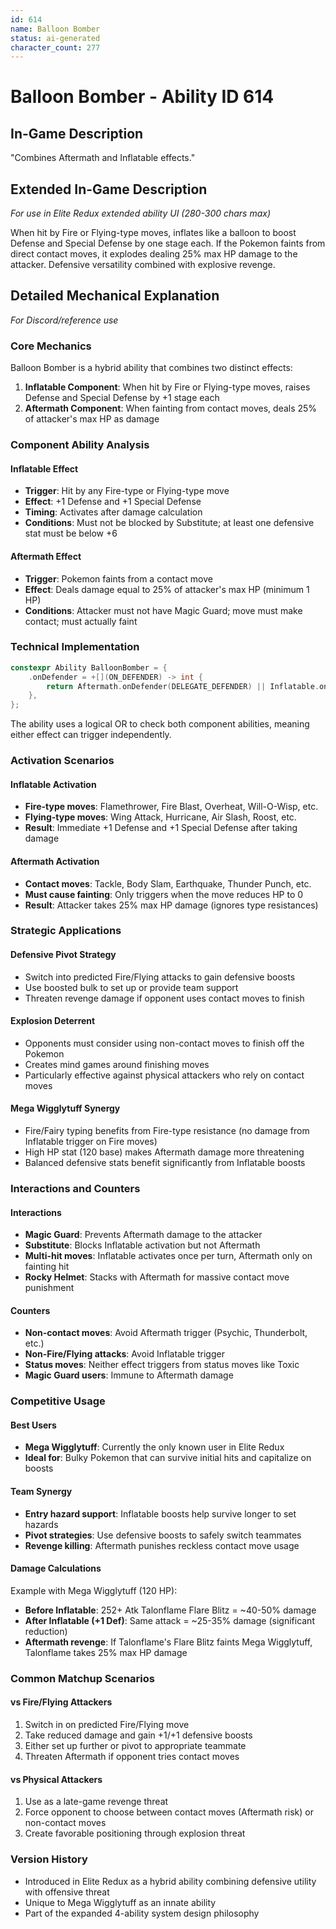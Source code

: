 ```yaml
---
id: 614
name: Balloon Bomber
status: ai-generated
character_count: 277
---
```


# Balloon Bomber - Ability ID 614

## In-Game Description
"Combines Aftermath and Inflatable effects."

## Extended In-Game Description
*For use in Elite Redux extended ability UI (280-300 chars max)*

When hit by Fire or Flying-type moves, inflates like a balloon to boost Defense and Special Defense by one stage each. If the Pokemon faints from direct contact moves, it explodes dealing 25% max HP damage to the attacker. Defensive versatility combined with explosive revenge.

## Detailed Mechanical Explanation
*For Discord/reference use*

### Core Mechanics
Balloon Bomber is a hybrid ability that combines two distinct effects:
1. **Inflatable Component**: When hit by Fire or Flying-type moves, raises Defense and Special Defense by +1 stage each
2. **Aftermath Component**: When fainting from contact moves, deals 25% of attacker's max HP as damage

### Component Ability Analysis

#### Inflatable Effect
- **Trigger**: Hit by any Fire-type or Flying-type move
- **Effect**: +1 Defense and +1 Special Defense
- **Timing**: Activates after damage calculation
- **Conditions**: Must not be blocked by Substitute; at least one defensive stat must be below +6

#### Aftermath Effect  
- **Trigger**: Pokemon faints from a contact move
- **Effect**: Deals damage equal to 25% of attacker's max HP (minimum 1 HP)
- **Conditions**: Attacker must not have Magic Guard; move must make contact; must actually faint

### Technical Implementation
```cpp
constexpr Ability BalloonBomber = {
    .onDefender = +[](ON_DEFENDER) -> int { 
        return Aftermath.onDefender(DELEGATE_DEFENDER) || Inflatable.onDefender(DELEGATE_DEFENDER); 
    },
};
```

The ability uses a logical OR to check both component abilities, meaning either effect can trigger independently.

### Activation Scenarios

#### Inflatable Activation
- **Fire-type moves**: Flamethrower, Fire Blast, Overheat, Will-O-Wisp, etc.
- **Flying-type moves**: Wing Attack, Hurricane, Air Slash, Roost, etc.
- **Result**: Immediate +1 Defense and +1 Special Defense after taking damage

#### Aftermath Activation
- **Contact moves**: Tackle, Body Slam, Earthquake, Thunder Punch, etc.
- **Must cause fainting**: Only triggers when the move reduces HP to 0
- **Result**: Attacker takes 25% max HP damage (ignores type resistances)

### Strategic Applications

#### Defensive Pivot Strategy
- Switch into predicted Fire/Flying attacks to gain defensive boosts
- Use boosted bulk to set up or provide team support
- Threaten revenge damage if opponent uses contact moves to finish

#### Explosion Deterrent
- Opponents must consider using non-contact moves to finish off the Pokemon
- Creates mind games around finishing moves
- Particularly effective against physical attackers who rely on contact moves

#### Mega Wigglytuff Synergy
- Fire/Fairy typing benefits from Fire-type resistance (no damage from Inflatable trigger on Fire moves)
- High HP stat (120 base) makes Aftermath damage more threatening
- Balanced defensive stats benefit significantly from Inflatable boosts

### Interactions and Counters

#### Interactions
- **Magic Guard**: Prevents Aftermath damage to the attacker
- **Substitute**: Blocks Inflatable activation but not Aftermath
- **Multi-hit moves**: Inflatable activates once per turn, Aftermath only on fainting hit
- **Rocky Helmet**: Stacks with Aftermath for massive contact move punishment

#### Counters
- **Non-contact moves**: Avoid Aftermath trigger (Psychic, Thunderbolt, etc.)
- **Non-Fire/Flying attacks**: Avoid Inflatable trigger
- **Status moves**: Neither effect triggers from status moves like Toxic
- **Magic Guard users**: Immune to Aftermath damage

### Competitive Usage

#### Best Users
- **Mega Wigglytuff**: Currently the only known user in Elite Redux
- **Ideal for**: Bulky Pokemon that can survive initial hits and capitalize on boosts

#### Team Synergy
- **Entry hazard support**: Inflatable boosts help survive longer to set hazards
- **Pivot strategies**: Use defensive boosts to safely switch teammates
- **Revenge killing**: Aftermath punishes reckless contact move usage

#### Damage Calculations
Example with Mega Wigglytuff (120 HP):
- **Before Inflatable**: 252+ Atk Talonflame Flare Blitz = ~40-50% damage
- **After Inflatable (+1 Def)**: Same attack = ~25-35% damage (significant reduction)
- **Aftermath revenge**: If Talonflame's Flare Blitz faints Mega Wigglytuff, Talonflame takes 25% max HP damage

### Common Matchup Scenarios

#### vs Fire/Flying Attackers
1. Switch in on predicted Fire/Flying move
2. Take reduced damage and gain +1/+1 defensive boosts
3. Either set up further or pivot to appropriate teammate
4. Threaten Aftermath if opponent tries contact moves

#### vs Physical Attackers
1. Use as a late-game revenge threat
2. Force opponent to choose between contact moves (Aftermath risk) or non-contact moves
3. Create favorable positioning through explosion threat

### Version History
- Introduced in Elite Redux as a hybrid ability combining defensive utility with offensive threat
- Unique to Mega Wigglytuff as an innate ability
- Part of the expanded 4-ability system design philosophy